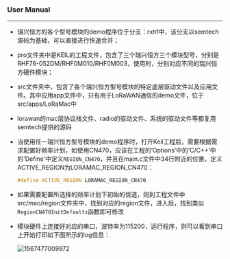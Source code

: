 ### User Manual

---

- 瑞兴恒方的各个型号模块的demo程序位于分支：rxhf中，该分支以semtech源码为基础，可以直接进行快速合并；

- pro文件夹中是KEIL的工程文件，包含了三个瑞兴恒方三个模块型号，分别是RHF76-052DM/RHF0M010/RHF0M003，使用时，分别对应不同的瑞兴恒方硬件模块；

- src文件夹中，包含了各个瑞兴恒方型号模块的特定底层驱动文件以及应用文件。其中应用app文件中，只有用于LoRaWAN通信的demo文件，位于src/apps/LoRaMac中

- lorawan的mac层协议栈文件、radio的驱动文件、系统的驱动文件等都复用semtech提供的源码

- 当使用任一瑞兴恒方型号模块的demo程序时，打开Keil工程后，需要根据需求配置好频率计划，如使用CN470，应该在工程的‘Options’中的‘C/C++’中的'Define'中定义`REGION_CN470`，并且在main.c文件中34行附近的位置，定义ACTIVE_REGION为LORAMAC_REGION_CN470：

  ```c
  #define ACTIVE_REGION LORAMAC_REGION_CN470
  ```

- 如果需要配置所选择的频率计划下初始的信道，则到工程文件中src/mac/region文件夹中，找到对应的region文件，进入后，找到类似`RegionCN470InitDefaults`函数即可修改

- 模块硬件上连接好对应的串口，波特率为115200，运行程序，则可以看到串口上开始打印如下图所示的log信息：

  ![1567477009972](C:\Users\XinghaiQin\AppData\Roaming\Typora\typora-user-images\1567477009972.png)